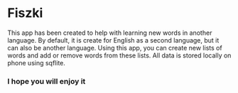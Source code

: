 # Fiszki

This app has been created to help with learning new words in another language.
By default, it is create for English as a second language, but it can also be another language.
Using this app, you can create new lists of words and add or remove words from these lists.
All data is stored locally on phone using sqflite.

### I hope you will enjoy it
